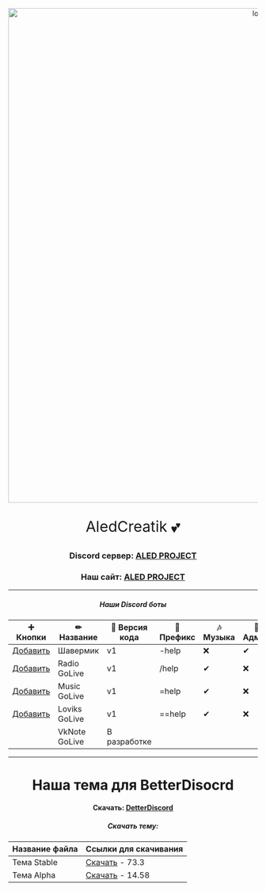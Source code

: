 <div id="logo" align="center">
<img src="https://i.imgur.com/0RGA4mn.png" alt="logo" style="width:1000px;height:auto"> 
<p align="center" style="font-size:30px">AledCreatik 💕</p>

### Discord сервер: [ALED PROJECT](https://discord.gg/5BM4XD3qxM)
### Наш сайт: [ALED PROJECT](https://aledproject.github.io)
---

##### Наши Discord боты 
➕ Кнопки           | ✏ Название   | 📀 Версия кода | 🌠 Префикс | 🎶 Музыка | 🔧 Админ | 💘 NSFW | 👑 Топ | 🧪 Бета
------------------- | ------------- | -------------- | ---------- | --------- | --------- | ------- | ------- | --------
[Добавить]()        | Шавермик      | v1             | -help      | ❌        | ✔        | ✔       | ✔      | ❌
[Добавить]()        | Radio GoLive  | v1             | /help      | ✔         | ❌       | ❌      | ✔      | ✔
[Добавить]()        | Music GoLive  | v1             | =help      | ✔         | ❌       | ❌      | ❌     | ❌
[Добавить]()        | Loviks GoLive | v1             | ==help     | ✔         | ❌       | ❌      | ❌     | ❌
[]()                | VkNote GoLive | В разработке   |            |           |           |         |         | 
---
# Наша тема для BetterDisocrd  
#### Скачать: [DetterDiscord](https://BetterDiscord.app)
##### Скачать тему: 
Название файла | Ссылки для скачивания
------------ | -------------
Тема Stable | [Скачать](https://github.com/ALEDPROJECT/ALED-THEME/releases/download/R-Stable/aledproject-relese.theme.css) - 73.3
Тема Alpha  | [Скачать](https://github.com/ALEDPROJECT/ALED-THEME/releases/download/A-14.58/aledproject-alpha.theme.css) - 14.58
